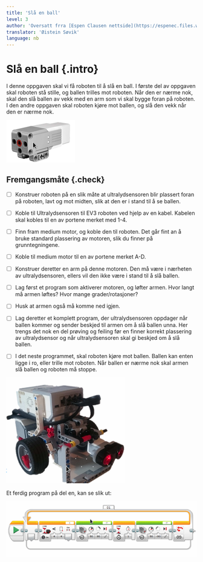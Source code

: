 ```yaml
---
title: 'Slå en ball'
level: 3
author: 'Oversatt frra [Espen Clausen nettside](https://espenec.files.wordpress.com/2015/09/lego-mindstorms-del-3-6.pdf)'
translator: 'Øistein Søvik'
language: nb
---
```



# Slå en ball {.intro}

I denne oppgaven skal vi få roboten til å slå en ball. I første del av oppgaven
skal roboten stå stille, og ballen trilles mot roboten. Når den er nærme nok,
skal den slå ballen av vekk med en arm som vi skal bygge foran på roboten. I den
andre oppgaven skal roboten kjøre mot ballen, og slå den vekk når den er nærme
nok.

![Bilde av ultralydsensoren](lego_mindstorms_ball_1.png)

## Fremgangsmåte {.check}

- [ ] Konstruer roboten på en slik måte at ultralydsensoren blir plassert foran
      på roboten, lavt og mot midten, slik at den er i stand til å se ballen.

- [ ] Koble til Ultralydsensoren til EV3 roboten ved hjelp av en kabel. Kabelen
      skal kobles til en av portene merket med 1-4.

- [ ] Finn fram medium motor, og koble den til roboten. Det går fint an å bruke
      standard plassering av motoren, slik du finner på grunntegningene.

- [ ] Koble til medium motor til en av portene merket A-D.

- [ ] Konstruer deretter en arm på denne motoren. Den må være i nærheten av
      ultralydsensoren, ellers vil den ikke være i stand til å slå ballen.

- [ ] Lag først et program som aktiverer motoren, og løfter armen. Hvor langt må
      armen løftes? Hvor mange grader/rotasjoner?

- [ ] Husk at armen også må komme ned igjen.

- [ ] Lag deretter et komplett program, der ultralydsensoren oppdager når ballen
      kommer og sender beskjed til armen om å slå ballen unna. Her trengs det
      nok en del prøving og feiling før en finner korrekt plassering av
      ultralydsensor og når ultralydsensoren skal gi beskjed om å slå ballen.

- [ ] I det neste programmet, skal roboten kjøre mot ballen. Ballen kan enten
      ligge i ro, eller trille mot roboten. Når ballen er nærme nok skal armen
      slå ballen og roboten må stoppe.

![Bilde av roboten med ultralydsensoren](lego_mindstorms_ball_2.png)

Et ferdig program på del en, kan se slik ut:

![Bilde av et ferdig program](lego_mindstorms_ball_3.png)
 
